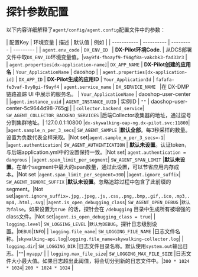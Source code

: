 # 探针参数配置
以下内容详细解释了`agent/config/agent.config`配置文件中的参数：

| 配置Key | 环境变量 | 描述 | 默认值 | 例如 |
| ----------- | ---------- | --------- | --------- |
| `agent.env_code` | `DX_ENV_ID ` |  **DX-Pilot环境Code**. | 从DCS部署文件中取`DX_ENV_ID`环境变量值。|`vay9f4-fhoayf9-f94gf8a-vakcbk3-fad33r3` |  
| `agent.properties[dx-application-name]`| `DX_APP_NAME` | **DX-Pilot创建的应用名** | `Your_ApplicationName` | daoshop | 
| `agent.properties[dx-application-id]` | `DX_APP_ID` | **DX-Pilot生成的应用ID** | `Your_ApplicationId` | `fafafa-fe3vaf-8vy8gi-f9ayf4`
| `agent.service_name` | `DX_SERVICE_NAME ` |在 DX-DMP 链路追踪 UI 中展示的服务名。 | `Your_ApplicationName` | daoshop-user-center | 
|`agent.instance_uuid` | `AGENT_INSTANCE_UUID` | 实例ID | `""` | daoshop-user-center-5c9644d98-765gj | 
| `collector.backend_service`| `SW_AGENT_COLLECTOR_BACKEND_SERVICES` |后端Collector收集器的地址，通过逗号分割集群地址。| 127.0.0.1:10800 |`dx-skywalking-oap-ng.dx-pilot.svc:11800`|
|`agent.sample_n_per_3_secs`| `SW_AGENT_SAMPLE` |**默认全部**。每3秒采样的数量。设置为负数代表全样采取。|Not set|`agent.sample_n_per_3_secs=-1`|
|`agent.authentication`| `SW_AGENT_AUTHENTICATION` | **默认未设置**。认证token，与后端application.yml中的设置保持一致。|Not set| `agent.authentication = dangrous` |
|`agent.span_limit_per_segment`| `SW_AGENT_SPAN_LIMIT` |**默认未设置**。在单个segment中最大的span数量，通过此设置，可以节省应用内存成本。|Not set |`agent.span_limit_per_segment=300`|
|`agent.ignore_suffix`| `SW_AGENT_IGNORE_SUFFIX` |**默认未设置**。忽略追踪过程中包含了此前缀的segment。|Not set|`agent.ignore_suffix=.jpg,.jpeg,.js,.css,.png,.bmp,.gif,.ico,.mp3,.mp4,.html,.svg`|
|`agent.is_open_debugging_class`| `SW_AGENT_OPEN_DEBUG` |`默认为false`。如果设置为`true `的话，探针会在 `/debugging` 目录中生成所有被增强的class文件。|Not set|`agent.is_open_debugging_class = true`|
| `logging.level`| `SW_LOGGING_LEVEL` |`默认为DEBUG`。探针日志级别设置。|`DEBUG`|`INFO`|
| `logging.file_name`| `SW_LOGGING_FILE_NAME` |日志文件名称。|`skywalking-api.log`|`logging.file_name=skywalking-collector.log`|
| `logging.dir`| `SW_LOGGING_DIR` |日志文件目录名称。默认使用`system.out`输出日志。|`""`| `myapp/` |
| `logging.max_file_size`| `SW_LOGGING_MAX_FILE_SIZE` |日志文件大小最大值。如果日志超出此阈值，将会切分到新的日志文件中。|`300 * 1024 * 1024`| `200 * 1024 * 1024` |